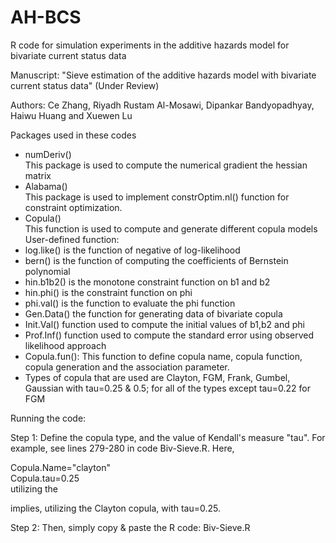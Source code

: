 # AH-BCS
R code for simulation experiments in the additive hazards model for bivariate current status data

Manuscript: "Sieve estimation of the additive hazards model with bivariate current status data" (Under Review)

Authors: Ce Zhang, Riyadh Rustam Al-Mosawi, Dipankar Bandyopadhyay, Haiwu Huang and Xuewen Lu

Packages used in these codes
-	numDeriv()     
This package is used to compute the numerical gradient the hessian matrix
-	Alabama()    
This package is used to implement constrOptim.nl() function for constraint optimization.
-	Copula()      
This function is used to compute and generate different copula models
User-defined function:
-	log.like() is the function of negative of  log-likelihood 
-	bern() is the function of computing the coefficients of Bernstein polynomial
-	hin.b1b2() is the monotone constraint function on b1 and b2
-	hin.phi() is the constraint function on phi
-	phi.val() is the function to evaluate the phi function
-	Gen.Data() the function for generating data of bivariate copula
-	Init.Val() function used to compute the initial values of b1,b2 and phi 
-	Prof.Inf()  function used  to compute the standard error using observed likelihood approach
-	Copula.fun(): This function to define copula name, copula function, copula generation and the association parameter. 
-	Types of copula that are used are Clayton, FGM, Frank, Gumbel, Gaussian with tau=0.25 & 0.5; for all of the types except tau=0.22 for FGM


Running the code: 

Step 1: Define the copula type, and the value of Kendall's measure "tau". 
For example, see lines 279-280 in code Biv-Sieve.R. Here, 

Copula.Name="clayton"   
Copula.tau=0.25        
utilizing the 

implies, utilizing the Clayton copula, with tau=0.25. 

Step 2: Then, simply copy & paste the R code: Biv-Sieve.R
